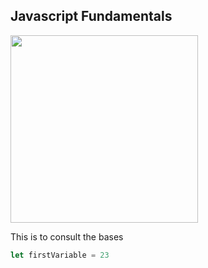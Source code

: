 ## Javascript Fundamentals
<img src="https://upload.wikimedia.org/wikipedia/commons/thumb/9/99/Unofficial_JavaScript_logo_2.svg/480px-Unofficial_JavaScript_logo_2.svg.png" width="300px" height="300px">

This is to consult the bases
```javascript
let firstVariable = 23
```

